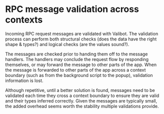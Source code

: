 # RPC message validation across contexts

Incoming RPC request messages are validated with Valibot. The validation process can perform both structural checks (does the data have the right shape & types?) and logical checks (are the values sound?).

The messages are checked prior to handing them off to the message handlers. The handlers may conclude the request flow by responding themselves, or may forward the message to other parts of the app. When the message is forwarded to other parts of the app across a context boundary (such as from the background script to the popup), validation information is lost.

Although repetitive, until a better solution is found, messages need to be validated each time they cross a context boundary to ensure they are valid and their types inferred correctly. Given the messages are typically small, the added overhead seems worth the stability multiple validations provide.
